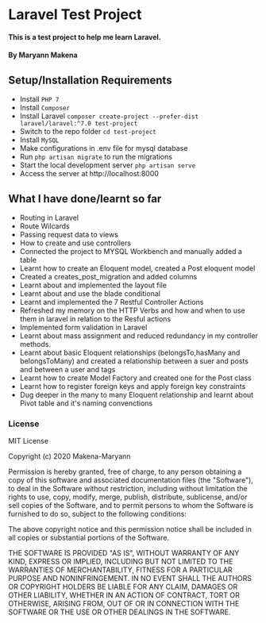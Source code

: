 # Laravel Test Project

#### This is a test project to help me learn Laravel.

#### By **Maryann Makena**

## Setup/Installation Requirements

- Install `PHP 7`
- Install `Composer`
- Install Laravel `composer create-project --prefer-dist laravel/laravel:^7.0 test-project`
- Switch to the repo folder `cd test-project`
- Install `MySQL`
- Make configurations in .env file for mysql database
- Run `php artisan migrate` to run the migrations
- Start the local development server `php artisan serve`
- Access the server at http://localhost:8000


## What I have done/learnt so far
- Routing in Laravel
- Route Wilcards
- Passing request data to views 
- How to create and use controllers
- Connected the project to MYSQL Workbench and manually added a table
- Learnt how to create an Eloquent model, created a Post eloquent model
- Created a creates_post_migration and added columns
- Learnt about and implemented the layout file
- Learnt about and use the blade conditional
- Learnt and implemented the 7 Restful Controller Actions
- Refreshed my memory on the HTTP Verbs and how and when to use them in laravel in relation to the Resful actions
- Implemented form validation in Laravel
- Learnt about mass assignment and reduced redundancy in my controller methods.
- Learnt about basic Eloquent relationships (belongsTo,hasMany and belongsToMany) and created a relationship between a suer and posts and between a user and tags
- Learnt how to create Model Factory and created one for the Post class
- Learnt how to register foreign keys and apply foreign key constraints
- Dug deeper in the many to many Eloquent relationship and learnt about Pivot table and it's naming convenctions


### License

MIT License

Copyright (c) 2020 Makena-Maryann

Permission is hereby granted, free of charge, to any person obtaining a copy of this software and associated documentation files (the "Software"), to deal in the Software without restriction, including without limitation the rights to use, copy, modify, merge, publish, distribute, sublicense, and/or sell copies of the Software, and to permit persons to whom the Software is furnished to do so, subject to the following conditions:

The above copyright notice and this permission notice shall be included in all copies or substantial portions of the Software.

THE SOFTWARE IS PROVIDED "AS IS", WITHOUT WARRANTY OF ANY KIND, EXPRESS OR IMPLIED, INCLUDING BUT NOT LIMITED TO THE WARRANTIES OF MERCHANTABILITY, FITNESS FOR A PARTICULAR PURPOSE AND NONINFRINGEMENT. IN NO EVENT SHALL THE AUTHORS OR COPYRIGHT HOLDERS BE LIABLE FOR ANY CLAIM, DAMAGES OR OTHER LIABILITY, WHETHER IN AN ACTION OF CONTRACT, TORT OR OTHERWISE, ARISING FROM, OUT OF OR IN CONNECTION WITH THE SOFTWARE OR THE USE OR OTHER DEALINGS IN THE SOFTWARE.